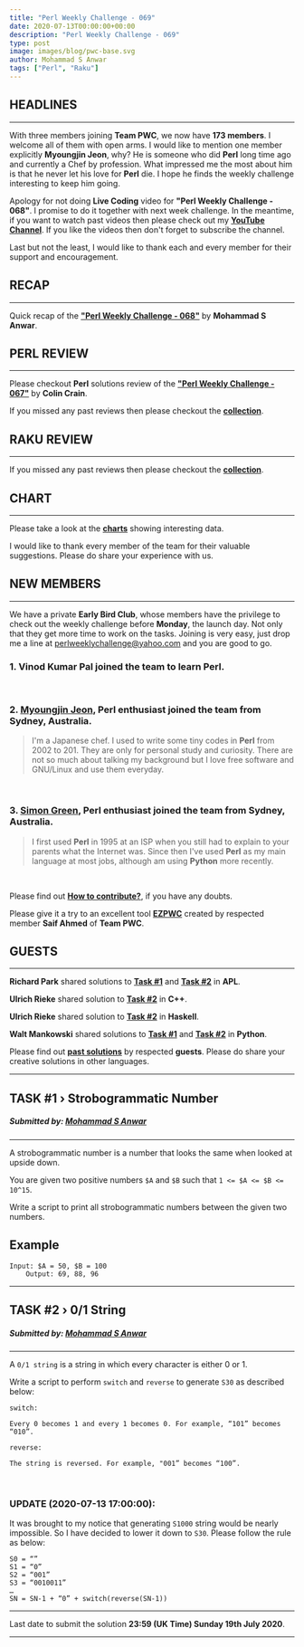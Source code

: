 ```yaml
---
title: "Perl Weekly Challenge - 069"
date: 2020-07-13T00:00:00+00:00
description: "Perl Weekly Challenge - 069"
type: post
image: images/blog/pwc-base.svg
author: Mohammad S Anwar
tags: ["Perl", "Raku"]
---
```


## HEADLINES

***

With three members joining **Team PWC**, we now have **173 members**. I welcome all of them with open arms. I would like to mention one member explicitly **Myoungjin Jeon**, why? He is someone who did **Perl** long time ago and currently a Chef by profession. What impressed me the most about him is that he never let his love for **Perl** die. I hope he finds the weekly challenge interesting to keep him going.

Apology for not doing **Live Coding** video for **"Perl Weekly Challenge - 068"**. I promise to do it together with next week challenge. In the meantime, if you want to watch past videos then please check out my **[YouTube Channel](https://www.youtube.com/channel/UCT91RkThBWByo1NL_M8R8Ig)**. If you like the videos then don't forget to subscribe the channel.

Last but not the least, I would like to thank each and every member for their support and encouragement.

## RECAP

***

Quick recap of the [**"Perl Weekly Challenge - 068"**](/blog/recap-challenge-068) by **Mohammad S Anwar**.

## PERL REVIEW

***

Please checkout **Perl** solutions review of the **["Perl Weekly Challenge - 067"](/blog/review-challenge-067)** by **Colin Crain**.

If you missed any past reviews then please checkout the [**collection**](/p5-reviews).

## RAKU REVIEW

***

If you missed any past reviews then please checkout the [**collection**](/p6-reviews).

## CHART

***

Please take a look at the [**charts**](/chart) showing interesting data.

I would like to thank every member of the team for their valuable suggestions. Please do share your experience with us.

## NEW MEMBERS

***

We have a private **Early Bird Club**, whose members have the privilege to check out the weekly challenge before **Monday**, the launch day. Not only that they get more time to work on the tasks. Joining is very easy, just drop me a line at <perlweeklychallenge@yahoo.com> and you are good to go.

### 1. Vinod Kumar Pal joined the team to learn **Perl**.

<br>

### 2. [Myoungjin Jeon](https://github.com/jeongoon), Perl enthusiast joined the team from Sydney, Australia.

>    I'm a Japanese chef. I used to write some tiny codes in **Perl** from 2002 to 201. They are only for personal study and curiosity. There are not so much about talking my background but I love free software and GNU/Linux and use them everyday.

<br>

### 3. [Simon Green](https://github.com/simongreen-net), Perl enthusiast joined the team from Sydney, Australia.

>    I first used **Perl** in 1995 at an ISP when you still had to explain to your parents what the Internet was. Since then I've used **Perl** as my main language at most jobs, although am using **Python** more recently.

<br>

Please find out [**How to contribute?**](/blog/how-to-contribute), if you have any doubts.

Please give it a try to an excellent tool [**EZPWC**](https://github.com/saiftynet/EZPWC) created by respected member **Saif Ahmed** of **Team PWC**.

## GUESTS

***

**Richard Park** shared solutions to [**Task #1**](https://github.com/manwar/perlweeklychallenge-club/blob/master/challenge-068/richard-park/apl/ch-1.aplf) and  [**Task #2**](https://github.com/manwar/perlweeklychallenge-club/blob/master/challenge-068/richard-park/apl/ch-2.aplf) in **APL**.

**Ulrich Rieke** shared solution to [**Task #2**](https://github.com/manwar/perlweeklychallenge-club/blob/master/challenge-068/ulrich-rieke/cpp/ch-2.cpp) in **C++**.

**Ulrich Rieke** shared solution to [**Task #2**](https://github.com/manwar/perlweeklychallenge-club/blob/master/challenge-068/ulrich-rieke/haskell/ch-2.hs) in **Haskell**.

**Walt Mankowski** shared solutions to [**Task #1**](https://github.com/manwar/perlweeklychallenge-club/blob/master/challenge-068/walt-mankowski/python/ch-1.py) and [**Task #2**](https://github.com/manwar/perlweeklychallenge-club/blob/master/challenge-068/walt-mankowski/python/ch-2.py) in **Python**.

Please find out [**past solutions**](/blog/guest-contribution) by respected **guests**. Please do share your creative solutions in other languages.

***
## TASK #1 › Strobogrammatic Number
##### **Submitted by:** [Mohammad S Anwar](http://www.manwar.org)
***

A strobogrammatic number is a number that looks the same when looked at upside down.

You are given two positive numbers `$A` and `$B` such that `1 <= $A <= $B <= 10^15`.

Write a script to print all strobogrammatic numbers between the given two numbers.

## Example

    Input: $A = 50, $B = 100
        Output: 69, 88, 96

***
## TASK #2 › 0/1 String
##### **Submitted by:** [Mohammad S Anwar](http://www.manwar.org)
***

A `0/1 string` is a string in which every character is either 0 or 1.

Write a script to perform `switch` and `reverse` to generate `S30` as described below:

    switch:

    Every 0 becomes 1 and every 1 becomes 0. For example, “101” becomes “010”.

    reverse:

    The string is reversed. For example, "001” becomes “100”.

<br>

### UPDATE (2020-07-13 17:00:00):

It was brought to my notice that generating `S1000` string would be nearly impossible. So I have decided to lower it down to `S30`. Please follow the rule as below:

    S0 = “”
    S1 = “0”
    S2 = “001”
    S3 = “0010011”
    …
    SN = SN-1 + “0” + switch(reverse(SN-1))

***

Last date to submit the solution **23:59 (UK Time) Sunday 19th July 2020**.

***
